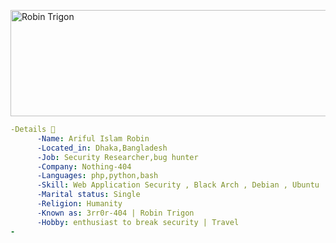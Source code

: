 <a href="https://cooltext.com"><img src="https://images.cooltext.com/5598067.png" width="688" height="170" alt="Robin Trigon" /></a>

```yaml
-Details 
      -Name: Ariful Islam Robin
      -Located_in: Dhaka,Bangladesh
      -Job: Security Researcher,bug hunter
      -Company: Nothing-404
      -Languages: php,python,bash
      -Skill: Web Application Security , Black Arch , Debian , Ubuntu
      -Marital status: Single
      -Religion: Humanity
      -Known as: 3rr0r-404 | Robin Trigon
      -Hobby: enthusiast to break security | Travel
-

```
